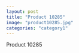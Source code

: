 ```yaml
---
layout: post
title: "Product 10285"
image: "product10285.jpg"
categories: "category1"
---
```

Product 10285
